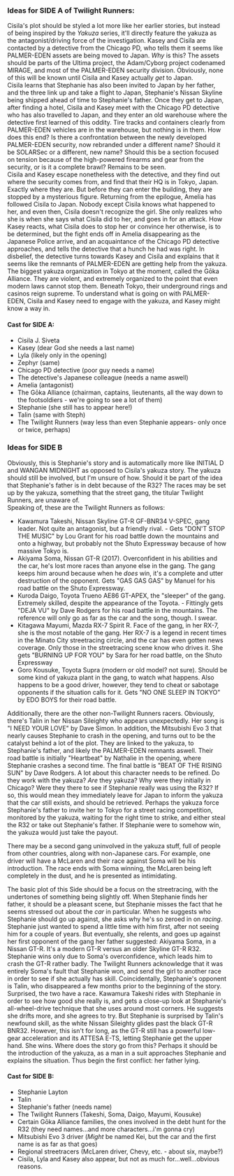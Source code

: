 ### Ideas for SIDE A of Twilight Runners: 
Cisila's plot should be styled a lot more like her earlier stories, but instead of being inspired by the *Yakuza* series, it'll directly feature the yakuza as the antagonist/driving force of the investigation. Kasey and Cisila are contacted by a detective from the Chicago PD, who tells them it seems like PALMER-EDEN assets are being moved to Japan. *Why* is this? The assets should be parts of the Ultima project, the Adam/Cyborg project codenamed MIRAGE, and most of the PALMER-EDEN security division. Obviously, none of this will be known until Cisila and Kasey actually *get* to Japan. \
Cisila learns that Stephanie has also been invited to Japan by her father, and the three link up and take a flight to Japan, Stephanie's Nissan Skyline being shipped ahead of time to Stephanie's father. Once they get to Japan, after finding a hotel, Cisila and Kasey meet with the Chicago PD detective who has also travelled to Japan, and they enter an old warehouse where the detective first learned of this oddity. Tire tracks and containers clearly from PALMER-EDEN vehicles are in the warehouse, but nothing is in them. How does this end? Is there a confrontation between the newly developed PALMER-EDEN security, now rebranded under a different name? Should it be SOLARSec or a different, new name? Should this be a section focused on tension because of the high-powered firearms and gear from the security, or is it a complete brawl? Remains to be seen. \
Cisila and Kasey escape nonetheless with the detective, and they find out where the security comes from, and find that their HQ is in Tokyo, Japan. Exactly where they are. But before they can enter the building, they are stopped by a mysterious figure. Returning from the epilogue, Amelia has followed Cisila to Japan. Nobody except Cisila knows what happened to her, and even then, Cisila doesn't recognize the girl. She only realizes who she is when she says what Cisila did to her, and goes in for an attack. How Kasey reacts, what Cisila does to stop her or convince her otherwise, is to be determined, but the fight ends off in Amelia disappearing as the Japanese Police arrive, and an acquaintance of the Chicago PD detective approaches, and tells the detective that a hunch he had was right. In disbelief, the detective turns towards Kasey and Cisila and explains that it seems like the remnants of PALMER-EDEN are getting help from the yakuza. The biggest yakuza organization in Tokyo at the moment, called the Gōka Alliance. They are violent, and extremely organized to the point that even modern laws cannot stop them. Beneath Tokyo, their underground rings and casinos reign supreme. To understand what is going on with PALMER-EDEN, Cisila and Kasey need to engage with the yakuza, and Kasey might know a way in.

#### Cast for SIDE A:
- Cisila J. Siveta
- Kasey (dear God she needs a last name)
- Lyla (likely only in the opening)
- Zephyr (same)
- Chicago PD detective (poor guy needs a name)
- The detective's Japanese colleague (needs a name aswell)
- Amelia (antagonist)
- The Gōka Alliance (chairman, captains, lieutenants, all the way down to the footsoldiers - we're going to see a lot of them)
- Stephanie (she still has to appear here!)
- Talin (same with Steph)
- The Twilight Runners (way less than even Stephanie appears- only once or twice, perhaps)

### Ideas for SIDE B
Obviously, this is Stephanie's story and is automatically more like INITIAL D and WANGAN MIDNIGHT as opposed to Cisila's yakuza story. The yakuza should still be involved, but I'm unsure of how. Should it be part of the idea that Stephanie's father is in debt because of the R32? The races may be set up by the yakuza, something that the street gang, the titular Twilight Runners, are unaware of. \
Speaking of, these are the Twilight Runners as follows: 
- Kawamura Takeshi, Nissan Skyline GT-R GF-BNR34 V-SPEC, gang leader. Not quite an antagonist, but a friendly rival. - Gets "DON'T STOP THE MUSIC" by Lou Grant for his road battle down the mountains and onto a highway, but probably not the Shuto Expressway because of how massive Tokyo is. 
- Akiyama Soma, Nissan GT-R (2017). Overconfident in his abilities and the car, he's lost more races than anyone else in the gang. The gang keeps him around because when he *does* win, it's a complete and utter destruction of the opponent. Gets "GAS GAS GAS" by Manuel for his road battle on the Shuto Expressway.
- Kuroda Daigo, Toyota Trueno AE86 GT-APEX, the "sleeper" of the gang. Extremely skilled, despite the appearance of the Toyota. - Fittingly gets "DEJA VU" by Dave Rodgers for his road battle in the mountains. The reference will only go as far as the car and the song, though. I swear.
- Kitagawa Mayumi, Mazda RX-7 Spirit R. Face of the gang, in her RX-7, she is the most notable of the gang. Her RX-7 is a legend in recent times in the Minato City streetracing circle, and the car has even gotten news coverage. Only those in the streetracing scene know who drives it. She gets "BURNING UP FOR YOU" by Sara for her road battle, on the Shuto Expressway
- Goro Kousuke, Toyota Supra (modern or old model? not sure). Should be some kind of yakuza plant in the gang, to watch what happens. Also happens to be a good driver, however, they tend to cheat or sabotage opponents if the situation calls for it. Gets "NO ONE SLEEP IN TOKYO" by EDO BOYS for their road battle.

Additionally, there are the other non-Twilight Runners racers. Obviously, there's Talin in her Nissan Sileighty who appears unexpectedly. Her song is "I NEED YOUR LOVE" by Dave Simon. In addition, the Mitsubishi Evo 3 that nearly causes Stephanie to crash in the opening, and turns out to be the catalyst behind a lot of the plot. They are linked to the yakuza, to Stephanie's father, and likely the PALMER-EDEN remnants aswell. Their road battle is initially "Heartbeat" by Nathalie in the opening, where Stephanie crashes a second time. The final battle is "BEAT OF THE RISING SUN" by Dave Rodgers. A lot about this character needs to be refined. Do they work with the yakuza? *Are* they yakuza? Why were they initially in Chicago? Were they there to see if Stephanie really was using the R32? If so, this would mean they immediately leave for Japan to inform the yakuza that the car still exists, and should be retrieved. Perhaps the yakuza force Stephanie's father to invite her to Tokyo for a street racing competition, monitored by the yakuza, waiting for the right time to strike, and either steal the R32 or take out Stephanie's father. If Stephanie were to somehow win, the yakuza would just take the payout.

There may be a second gang uninvolved in the yakuza stuff, full of people from other countries, along with non-Japanese cars. For example, one driver will have a McLaren and their race against Soma will be his introduction. The race ends with Soma winning, the McLaren being left completely in the dust, and he is presented as intimidating. 

The basic plot of this Side should be a focus on the streetracing, with the undertones of something being slightly off. When Stephanie finds her father, it should be a pleasant scene, but Stephanie misses the fact that he seems stressed out about the *car* in particular. When he suggests who Stephanie should go up against, she asks why he's so zeroed in on *racing*. Stephanie just wanted to spend a little time with him first, after not seeing him for a couple of years. But eventually, she relents, and goes up against her first opponent of the gang her father suggested: Akiyama Soma, in a Nissan GT-R. It's a modern GT-R versus an older Skyline GT-R R32. Stephanie wins only due to Soma's overconfidence, which leads him to crash the GT-R rather badly. The Twilight Runners acknowledge that it was entirely Soma's fault that Stephanie won, and send the girl to another race in order to see if she actually has skill. Coincidentally, Stephanie's opponent is Talin, who disappeared a few months prior to the beginning of the story. Surprised, the two have a race. Kawamura Takeshi rides with Stephanie in order to see how good she really is, and gets a close-up look at Stephanie's all-wheel-drive technique that she uses around most corners. He suggests she drifts more, and she agrees to try. But Stephanie is surprised by Talin's newfound skill, as the white Nissan Sileighty glides past the black GT-R BNR32. However, this isn't for long, as the GT-R still has a powerful low-gear acceleration and its ATTESA E-TS, letting Stephanie get the upper hand. She wins. Where does the story go from this? Perhaps it should be the introduction of the yakuza, as a man in a suit approaches Stephanie and explains the situation. Thus begin the first conflict: her father lying.

#### Cast for SIDE B:
- Stephanie Layton
- Talin
- Stephanie's father (needs name)
- The Twilight Runners (Takeshi, Soma, Daigo, Mayumi, Kousuke)
- Certain Gōka Alliance families, the ones involved in the debt hunt for the R32 (they need names...and more characters...i'm gonna cry)
- Mitsubishi Evo 3 driver (*Might* be named Kei, but the car and the first name is as far as that goes)
- Regional streetracers (McLaren driver, Chevy, etc. - about six, maybe?)
- Cisila, Lyla and Kasey also appear, but not as much for...well...obvious reasons.
